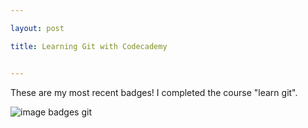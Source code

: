 ```yaml
---

layout: post

title: Learning Git with Codecademy


---
```




These are my most recent badges! I completed the course "learn git".

![image badges git](file://C:/Users/hackl/Documents/Seminare/DH_Methodenkurs/gabrielehackl.github.io/img/GabrieleHackl_badges_git.jpg)
